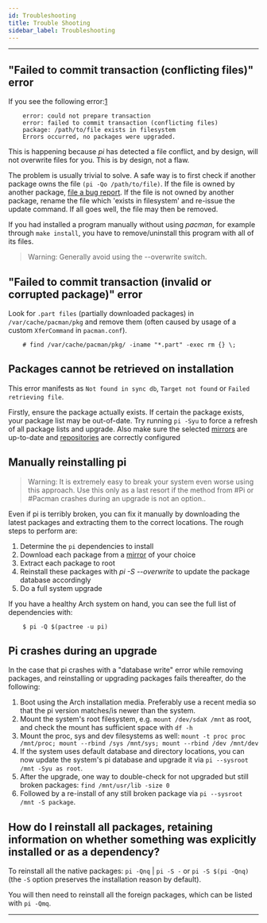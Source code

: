 ```yaml
---
id: Troubleshooting
title: Trouble Shooting
sidebar_label: Troubleshooting
---
```

---
## **"Failed to commit transaction (conflicting files)" error**
If you see the following error:[1]()
```
    error: could not prepare transaction
    error: failed to commit transaction (conflicting files)
    package: /path/to/file exists in filesystem
    Errors occurred, no packages were upgraded.
```

This is happening because *pi* has detected a file conflict, and by design, will not overwrite files for you. This is by design, not a flaw.

The problem is usually trivial to solve. A safe way is to first check if another package owns the file `(pi -Qo /path/to/file)`. If the file is owned by another package, [file a bug report](). If the file is not owned by another package, rename the file which 'exists in filesystem' and re-issue the update command. If all goes well, the file may then be removed.

If you had installed a program manually without using *pacman*, for example through `make install`, you have to remove/uninstall this program with all of its files. 

>Warning: Generally avoid using the --overwrite switch.

## **"Failed to commit transaction (invalid or corrupted package)" error**

Look for `.part files` (partially downloaded packages) in `/var/cache/pacman/pkg` and remove them (often caused by usage of a custom `XferCommand` in `pacman.conf`).

```
    # find /var/cache/pacman/pkg/ -iname "*.part" -exec rm {} \;
```

## Packages cannot be retrieved on installation
This error manifests as `Not found in sync db`, `Target not found` or `Failed retrieving file`.

Firstly, ensure the package actually exists. If certain the package exists, your package list may be out-of-date. Try running `pi -Syu` to force a refresh of all package lists and upgrade. Also make sure the selected [mirrors]() are up-to-date and [repositories]() are correctly configured 

## Manually reinstalling pi

> Warning: It is extremely easy to break your system even worse using this approach. Use this only as a last resort if the method from #Pi or #Pacman crashes during an upgrade is not an option..

Even if pi is terribly broken, you can fix it manually by downloading the latest packages and extracting them to the correct locations. The rough steps to perform are:

1. Determine the `pi` dependencies to install
2. Download each package from a [mirror]() of your choice
3. Extract each package to root
4. Reinstall these packages with *pi -S --overwrite* to update the package database accordingly
5. Do a full system upgrade

If you have a healthy Arch system on hand, you can see the full list of dependencies with:
```
    $ pi -Q $(pactree -u pi)
```

## Pi crashes during an upgrade
In the case that pi crashes with a "database write" error while removing packages, and reinstalling or upgrading packages fails thereafter, do the following:

1. Boot using the Arch installation media. Preferably use a recent media so that the pi version matches/is newer than the system.
2. Mount the system's root filesystem, e.g. `mount /dev/sdaX /mnt` as root, and check the mount has sufficient space with `df -h`
3. Mount the proc, sys and dev filesystems as well: `mount -t proc proc /mnt/proc; mount --rbind /sys /mnt/sys; mount --rbind /dev /mnt/dev`
4. If the system uses default database and directory locations, you can now update the system's pi database and upgrade it via `pi --sysroot /mnt -Syu as root`.
5. After the upgrade, one way to double-check for not upgraded but still broken packages: `find /mnt/usr/lib -size 0`
6. Followed by a re-install of any still broken package via `pi --sysroot /mnt -S package`.

## How do I reinstall all packages, retaining information on whether something was explicitly installed or as a dependency?

To reinstall all the native packages: `pi -Qnq` | `pi -S -` or `pi -S $(pi -Qnq)` (the `-S` option preserves the installation reason by default).

You will then need to reinstall all the foreign packages, which can be listed with `pi -Qmq`.

---

